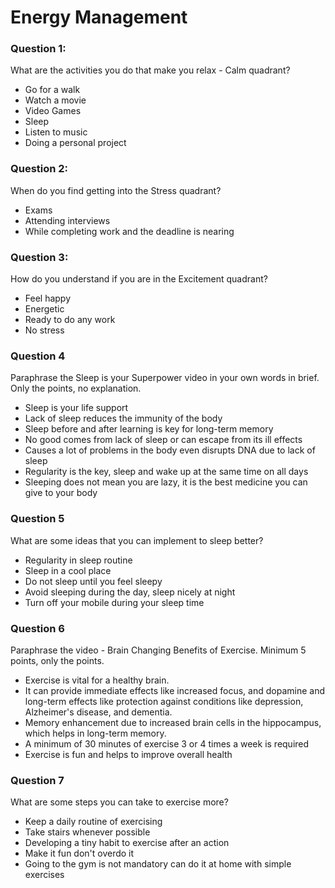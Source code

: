 # Energy Management

### Question 1:
What are the activities you do that make you relax - Calm quadrant?
- Go for a walk
- Watch a movie
- Video Games
- Sleep
- Listen to music
- Doing a personal project

### Question 2:
When do you find getting into the Stress quadrant?
- Exams
- Attending interviews
- While completing work and the deadline is nearing

### Question 3:
How do you understand if you are in the Excitement quadrant?
- Feel happy
- Energetic
- Ready to do any work
- No stress

### Question 4
Paraphrase the Sleep is your Superpower video in your own words in brief. Only the points, no explanation.
- Sleep is your life support
- Lack of sleep reduces the immunity of the body
- Sleep before and after learning is key for long-term memory
- No good comes from lack of sleep or can escape from its ill effects 
- Causes a lot of problems in the body even disrupts DNA due to lack of sleep
- Regularity is the key, sleep and wake up at the same time on all days
- Sleeping does not mean you are lazy, it is the best medicine you can give to your body

### Question 5
What are some ideas that you can implement to sleep better?
- Regularity in sleep routine
- Sleep in a cool place
- Do not sleep until you feel sleepy
- Avoid sleeping during the day, sleep nicely at night
- Turn off your mobile during your sleep time

### Question 6
Paraphrase the video - Brain Changing Benefits of Exercise. Minimum 5 points, only the points.
- Exercise is vital for a healthy brain.
- It can provide immediate effects like increased focus, and dopamine and long-term effects like protection against conditions like depression, Alzheimer's disease, and dementia.
- Memory enhancement due to increased brain cells in the hippocampus, which helps in long-term memory.
- A minimum of 30 minutes of exercise 3 or 4 times a week is required
- Exercise is fun and helps to improve overall health

### Question 7
What are some steps you can take to exercise more?
- Keep a daily routine of exercising
- Take stairs whenever possible
- Developing a tiny habit to exercise after an action
- Make it fun don't overdo it
- Going to the gym is not mandatory can do it at home with simple exercises
